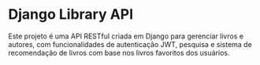 # Django Library API

Este projeto é uma API RESTful criada em Django para gerenciar livros e autores, com funcionalidades de autenticação JWT, pesquisa e sistema de recomendação de livros com base nos livros favoritos dos usuários.
